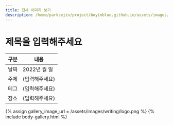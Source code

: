 ```yaml
---
title: 전체 이미지 보기
description: /home/parksejin/project/boyinblue.github.io/assets/images/writing
---
```



제목을 입력해주세요
===


|구분|내용|
|---|---|
|날짜|2022년 월 일|
|주제|(입력해주세요)|
|테그|(입력해주세요)|
|장소|(입력해주세요)|


{% assign gallery_image_url = /assets/images/writing/logo.png %}
{% include body-gallery.html %}

